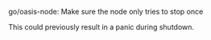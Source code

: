 go/oasis-node: Make sure the node only tries to stop once

This could previously result in a panic during shutdown.
